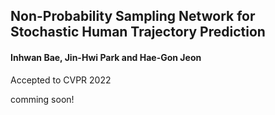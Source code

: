 ## Non-Probability Sampling Network for Stochastic Human Trajectory Prediction

#### Inhwan Bae, Jin-Hwi Park and Hae-Gon Jeon

Accepted to CVPR 2022

comming soon!

